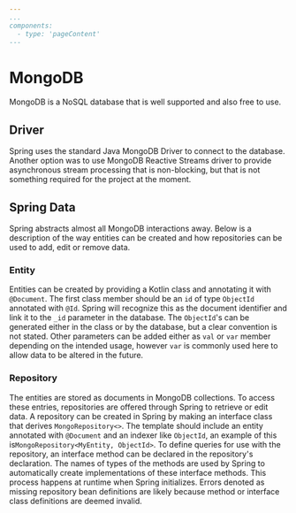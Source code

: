 ```yaml
---
...
components:
  - type: 'pageContent'
---
```


# MongoDB

MongoDB is a NoSQL database that is well supported and also free to use. 

## Driver

Spring uses the standard Java MongoDB Driver to connect to the database. Another option was to use MongoDB Reactive Streams driver to provide asynchronous stream processing that is non-blocking, but that is not something required for the project at the moment.

## Spring Data

Spring abstracts almost all MongoDB interactions away. Below is a description of the way entities can be created and how repositories can be used to add, edit or remove data.

### Entity

Entities can be created by providing a Kotlin class and annotating it with `@Document`. The first class member should be an `id` of type `ObjectId` annotated with `@Id`. Spring will recognize this as the document identifier and link it to the `_id` parameter in the database. The `ObjectId`'s can be generated either in the class or by the database, but a clear convention is not stated. Other parameters can be added either as `val` or `var` member depending on the intended usage, however `var` is commonly used here to allow data to be altered in the future.

### Repository

The entities are stored as documents in MongoDB collections. To access these entries, repositories are offered through Spring to retrieve or edit data. A repository can be created in Spring by making an interface class that derives `MongoRepository<>`. The template should include an entity annotated with `@Document` and an indexer like `ObjectId`, an example of this is`MongoRepository<MyEntity, ObjectId>`. To define queries for use with the repository, an interface method can be declared in the repository's declaration. The names of types of the methods are used by Spring to automatically create implementations of these interface methods. This process happens at runtime when Spring initializes. Errors denoted as missing repository bean definitions are likely because method or interface class definitions are deemed invalid.